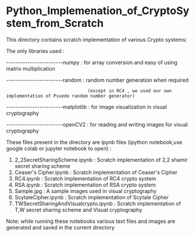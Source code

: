 # Python_Implemenation_of_CryptoSystem_from_Scratch

This directory contains scratch implementation of various Crypto systems:

The only libraries used :

------------------------numpy      : for array conversion and easy of using matrix multiplication

------------------------random     : random number generation when required 
                                   
                                   (except in RC4 , we used our own implementation of Psuedo random number generator)

------------------------matplotlib : for image visualization in visual cryptography

------------------------openCV2    : for reading and writing images for visual cryptography


These files present in the directory are ipynb files (ipython notebook,use google colab or jupyter notebook to open) :
1. 2_2SecretSharingScheme.ipynb 			: Scratch implementation of 2,2 shamir secret sharing scheme
2. Ceaser's Cipher.ipynb        			: Scratch implementation of Ceaser's Cipher
3. RC4.ipynb                    			: Scratch implementation of RC4 crypto system
4. RSA.ipynb                   		 		: Scratch implementation of RSA crypto system
5. Sample.jpg                   			: A sample images used in visual cryptography
6. ScytaleCipher.ipynb          			: Scratch implementation of Scytale Cipher
7. TWSecretSharingAndVisualcrypto.ipynb     : Scratch implementation of T,W secret sharing scheme and Visual cryptography

Note: while running these notebooks various text files and images are generated and saved in the current directory
